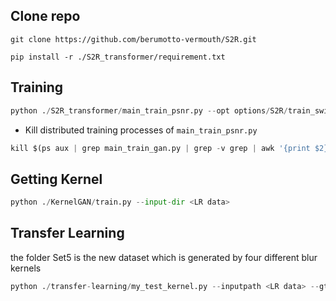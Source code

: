 

Clone repo
----------
```
git clone https://github.com/berumotto-vermouth/S2R.git
```
```
pip install -r ./S2R_transformer/requirement.txt
```



Training
----------

```python
python ./S2R_transformer/main_train_psnr.py --opt options/S2R/train_swinir_sr_lightweight.json
```

- Kill distributed training processes of `main_train_psnr.py`

```python
kill $(ps aux | grep main_train_gan.py | grep -v grep | awk '{print $2}')
```

Getting Kernel
----------
```python
python ./KernelGAN/train.py --input-dir <LR data>
```

Transfer Learning
----------
the folder Set5 is the new dataset which is generated by four different blur kernels
```python
python ./transfer-learning/my_test_kernel.py --inputpath <LR data> --gtpath <HR data> --kernelpath <the kernel estimated by KernelGAN>
```